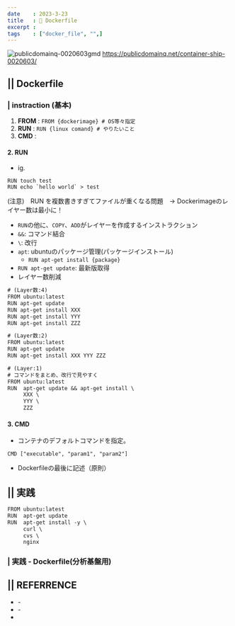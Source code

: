 ```yaml
---
date    : 2023-3-23
title   : 🐳 Dockerfile
excerpt : 
tags    : ["docker_file", "",]
---
```


![publicdomainq-0020603gmd](https://user-images.githubusercontent.com/28585421/194487142-42f7189e-b156-453c-b4e2-e39c9445f75a.jpg)
https://publicdomainq.net/container-ship-0020603/
## || Dockerfile 
### | instraction (基本)
1. **FROM** : `FROM {dockerimage} # OS等々指定` 
2. **RUN** : `RUN {linux comand} # やりたいこと`
3. **CMD** : 

#### 2. RUN
* ig.
```
RUN touch test
RUN echo `hello world` > test
```
(注意)　RUN を複数書きすぎてファイルが重くなる問題　→ Dockerimageのレイヤー数は最小に！

* `RUN`の他に、`COPY`、`ADD`がレイヤーを作成するインストラクション
* `&&`: コマンド結合
* `\`: 改行
* `apt`: ubuntuのパッケージ管理(パッケージインストール)
    - `RUN apt-get install {package}`
* `RUN apt-get update`: 最新版取得
* レイヤー数削減
```txt
# (Layer数:4)
FROM ubuntu:latest
RUN apt-get update
RUN apt-get install XXX
RUN apt-get install YYY
RUN apt-get install ZZZ
```
```txt
# (Layer数:2)
FROM ubuntu:latest
RUN apt-get update
RUN apt-get install XXX YYY ZZZ
```
```txt
# (Layer:1)
# コマンドをまとめ、改行で見やすく
FROM ubuntu:latest
RUN  apt-get update && apt-get install \
     XXX \
     YYY \
     ZZZ
```

#### 3. CMD
* コンテナのデフォルトコマンドを指定。
```
CMD ["executable", "param1", "param2"]
```
* Dockerfileの最後に記述（原則）



## || 実践
```txt
FROM ubuntu:latest
RUN  apt-get update 
RUN  apt-get install -y \
     curl \
     cvs \
     nginx 
```

### | 実践 - Dockerfile(分析基盤用)


## || REFERRENCE
* []() - 
* []() - 
* 
